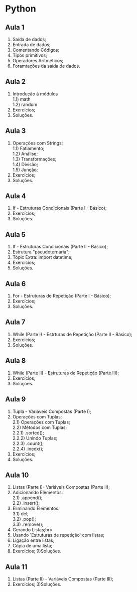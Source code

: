 # **Python**
## Aula 1
1) Saída de dados;
2) Entrada de dados;
3) Comentando Códigos;
4) Tipos primitivos;
5) Operadores Aritméticos;
6) Foramtações da saída de dados.

## Aula 2
1) Introdução à módulos<br>
  1.1) math<br>
  1.2) random<br>
2) Exercícios;
3) Soluções.

## Aula 3
1) Operações com Strings; <br>
  1.1) Fatiamento;<br>
  1.2) Análise;<br>
  1.3) Transformações;<br>
  1.4) Divisão;<br>
  1.5) Junção;<br>
2) Exercícios;
3) Soluções.

## Aula 4
1) If - Estruturas Condicionais (Parte I - Básico);
2) Exercícios;
3) Soluções.

## Aula 5
1) If - Estruturas Condicionais (Parte II - Básico);
2) Estrutura "pseudoternária";
3) Tópic Extra: import datetime;
4) Exercícios;
5) Soluções.

## Aula 6
1) For - Estruturas de Repetição (Parte I - Básico);
2) Exercícios;
3) Soluções.

## Aula 7
1) While (Parte I) - Estrturas de Repetição (Parte II - Básico);
2) Exercícios;
3) Soluções.

## Aula 8
1) While (Parte II) - Estruturas de Repetição (Parte III);
2) Exercícios;
3) Soluções.

## Aula 9
1) Tupla - Variáveis Compostas (Parte I);<br>
2) Operações com Tuplas:<br>
  2.1) Operações com Tuplas;<br>
  2.2) Métodos com Tuplas;<br>
    2.2.1) .sorted();<br>
    2.2.2) Unindo Tuplas;<br>
    2.2.3) .count();<br>
    2.2.4) .inedx();<br>
3) Exercícios;
4) Soluções.

## Aula 10
1) Listas (Parte I)- Variáveis Compostas (Parte II);<br>
2) Adicionando Elementos:<br>
  2.1) .append();<br>
  2.2) .insert();<br>
3) Eliminando Elementos:<br>
  3.1) del;<br>
  3.2) .pop();<br>
  3.3) .remove();<br>
4) Gerando Listas;br>
5) Usando 'Estruturas de repetição' com listas;
6) Ligação entre listas;
7) Cópia de uma lista;
8) Exercícios;
9)Soluções.

## Aula 11
1) Listas (Parte II) - Variáveis Compostas (Parte III);
2) Exercícios;
3)Soluções. 
  
  
  

